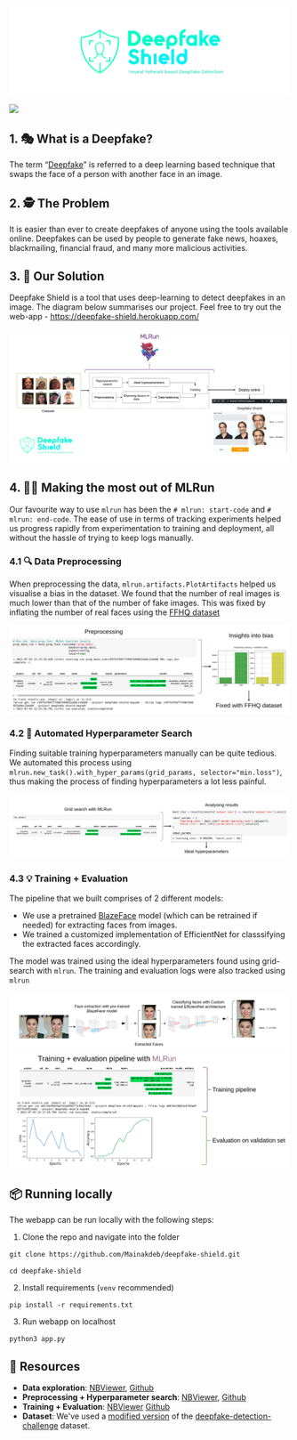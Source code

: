 <img src="https://raw.githubusercontent.com/Mainakdeb/deepfake-shield/main/assets/deepfake-shield-banner-wide.png">

[![](https://img.shields.io/badge/heroku-deployed-green)](https://deepfake-shield.herokuapp.com/)

## 1. :performing_arts: What is a Deepfake?
The term “[Deepfake](https://en.wikipedia.org/wiki/Deepfake)” is referred to a deep learning based technique that swaps the face of a person with another face in an image.

## 2. :detective: The Problem 
It is easier than ever to create deepfakes of anyone using the tools available online. Deepfakes can be used by people to generate fake news, hoaxes, blackmailing, financial fraud, and many more malicious activities.

## 3. :dart: Our Solution
Deepfake Shield is a tool that uses deep-learning to detect deepfakes in an image. The diagram below summarises our project. Feel free to try out the web-app - https://deepfake-shield.herokuapp.com/

<img src="https://raw.githubusercontent.com/Mainakdeb/deepfake-shield/main/assets/summary.png">


## 4. 🧙‍♂️ Making the most out of MLRun 

Our favourite way to use `mlrun` has been the `# mlrun: start-code` and  `# mlrun: end-code`. The ease of use in terms of tracking experiments helped us progress rapidly from experimentation to training and deployment, all without the hassle of trying to keep logs manually.


### 4.1 :mag: Data Preprocessing

When preprocessing the data, `mlrun.artifacts.PlotArtifacts` helped us visualise a bias in the dataset. We found that the number of real images is much lower than that of the number of fake images. This was fixed by inflating the number of real faces using the [FFHQ dataset](https://github.com/NVlabs/ffhq-dataset)

<img src="https://raw.githubusercontent.com/Mainakdeb/deepfake-shield/main/assets/mlrun_util_preprocessing.png">

### 4.2 🔬 Automated Hyperparameter Search
Finding suitable training hyperparameters manually can be quite tedious. We automated this process using `mlrun.new_task().with_hyper_params(grid_params, selector="min.loss")`, thus making the process of finding hyperparameters a lot less painful.

<img src="https://raw.githubusercontent.com/Mainakdeb/deepfake-shield/main/assets/mlrun_util_grid_search.png">

### 4.3 💡 Training + Evaluation 

The pipeline that we built comprises of 2 different models:
* We use a pretrained [BlazeFace](https://github.com/hollance/BlazeFace-PyTorch) model (which can be retrained if needed) for extracting faces from images.
* We trained a customized implementation of EfficientNet for classsifying the extracted faces accordingly. 

The model was trained using the ideal hyperparameters found using grid-search with `mlrun`. The training and evaluation logs were also tracked using `mlrun`

<img src="https://raw.githubusercontent.com/Mainakdeb/deepfake-shield/main/assets/pred_pipeline.png">

<img src="https://raw.githubusercontent.com/Mainakdeb/deepfake-shield/main/assets/mlrun_util_train.png">


## 📦 Running locally

The webapp can be run locally with the following steps:
1. Clone the repo and navigate into the folder 

  ```
  git clone https://github.com/Mainakdeb/deepfake-shield.git
  ```

```
cd deepfake-shield
```

2. Install requirements (`venv` recommended)

```
pip install -r requirements.txt
```

3. Run webapp on localhost

```
python3 app.py
```
  

## 📗 Resources

* **Data exploration**: [NBViewer](https://nbviewer.jupyter.org/github/Mainakdeb/deepfake-shield/blob/main/notebooks/explore_data.ipynb), [Github](https://github.com/Mainakdeb/deepfake-shield/blob/main/notebooks/explore_data.ipynb)
* **Preprocessing + Hyperparameter search**: [NBViewer](https://nbviewer.jupyter.org/github/Mainakdeb/deepfake-shield/blob/main/notebooks/preprocess_data_and_grid_search_params.ipynb), [Github](https://github.com/Mainakdeb/deepfake-shield/blob/main/notebooks/preprocess_data_and_grid_search_params.ipynb)
* **Training + Evaluation**: [NBViewer](https://nbviewer.jupyter.org/github/Mainakdeb/deepfake-shield/blob/main/notebooks/train_deep_shield_model.ipynb) [Github](https://github.com/Mainakdeb/deepfake-shield/blob/main/notebooks/train_deep_shield_model.ipynb)
* **Dataset**: We've used a [modified version](https://www.kaggle.com/unkownhihi/deepfake) of the [deepfake-detection-challenge](https://www.kaggle.com/c/deepfake-detection-challenge) dataset.
